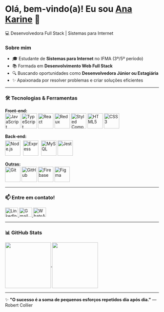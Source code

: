 # Olá, bem-vindo(a)! Eu sou [Ana Karine](https://www.linkedin.com/in/ana-karine-silva-11183a364/) 👋  

<p align="left">💻 Desenvolvedora Full Stack | Sistemas para Internet</p>  

### Sobre mim  
- 🎓 Estudante de **Sistemas para Internet** no IFMA (3º/5º período)  
- 📚 Formada em **Desenvolvimento Web Full Stack**
- 🔍 Buscando oportunidades como **Desenvolvedora Júnior ou Estagiária**  
- ✨ Apaixonada por resolver problemas e criar soluções eficientes  

---  

### 🛠️ Tecnologias & Ferramentas  

**Front-end:**  
<img src="https://cdn.jsdelivr.net/gh/devicons/devicon/icons/javascript/javascript-original.svg" width="50" title="JavaScript" />
<img src="https://cdn.jsdelivr.net/gh/devicons/devicon/icons/typescript/typescript-original.svg" width="50" title="TypeScript" />
<img src="https://cdn.jsdelivr.net/gh/devicons/devicon/icons/react/react-original.svg" width="50" title="React" />
<img src="https://cdn.jsdelivr.net/gh/devicons/devicon/icons/redux/redux-original.svg" width="50" title="Redux" />
<img src="https://styled-components.com/logo.png" width="50" title="Styled Components" />
<img src="https://cdn.jsdelivr.net/gh/devicons/devicon/icons/html5/html5-original.svg" width="50" title="HTML5" />
<img src="https://cdn.jsdelivr.net/gh/devicons/devicon/icons/css3/css3-original.svg" width="50" title="CSS3" /> 

**Back-end:**  
<img src="https://cdn.jsdelivr.net/gh/devicons/devicon/icons/nodejs/nodejs-original.svg" width="50" title="Node.js" />
<img src="https://cdn.jsdelivr.net/gh/devicons/devicon/icons/express/express-original.svg" width="50" title="Express" style="background: white; padding: 5px; border-radius: 5px;" />
<img src="https://cdn.jsdelivr.net/gh/devicons/devicon/icons/mysql/mysql-original.svg" width="50" title="MySQL" />
<img src="https://cdn.jsdelivr.net/gh/devicons/devicon/icons/jest/jest-plain.svg" width="50" title="Jest" />

**Outras:**  
<img src="https://cdn.jsdelivr.net/gh/devicons/devicon/icons/git/git-original.svg" width="50" title="Git" />
<img src="https://cdn.jsdelivr.net/gh/devicons/devicon/icons/github/github-original.svg" width="50" title="GitHub" />
<img src="https://cdn.jsdelivr.net/gh/devicons/devicon/icons/firebase/firebase-plain.svg" width="50" title="Firebase" />
<img src="https://cdn.jsdelivr.net/gh/devicons/devicon/icons/figma/figma-original.svg" width="50" title="Figma" />
</div>

---  

### 📫 Entre em contato!  
<div align="left">  
  <a href="https://www.linkedin.com/in/ana-karine-silva-11183a364/" target="_blank">  
    <img src="https://raw.githubusercontent.com/maurodesouza/profile-readme-generator/master/src/assets/icons/social/linkedin/default.svg" height="30" width="42" alt="LinkedIn" />  
  </a>  
  <a href="mailto:karinesantos364@gmail.com">  
    <img src="https://raw.githubusercontent.com/maurodesouza/profile-readme-generator/master/src/assets/icons/social/gmail/default.svg" height="30" width="42" alt="Gmail" />  
  </a>  
  <a href="https://api.whatsapp.com/send?phone=5586988088276">  
    <img src="https://raw.githubusercontent.com/maurodesouza/profile-readme-generator/master/src/assets/icons/social/whatsapp/default.svg" height="30" width="42" alt="WhatsApp" />  
  </a>  
</div>  

---  

### 📊 GitHub Stats  
<div style="display: inline_block">  
  <a href="https://github.com/AnaKarine27">  
    <img height="150em" align="center" src="https://github-readme-stats.vercel.app/api?username=AnaKarine27&show_icons=true&theme=radical&include_all_commits=true&count_private=true"/>  
    <img height="150em" align="center" src="https://github-readme-stats.vercel.app/api/top-langs/?username=AnaKarine27&layout=compact&langs_count=7&theme=radical"/>  
  </a>  
</div>  

---  
✨ **"O sucesso é a soma de pequenos esforços repetidos dia após dia."** — Robert Collier
